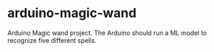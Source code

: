 # arduino-magic-wand
Arduino Magic wand project. The Arduino should run a ML model to recognize five different spells.
